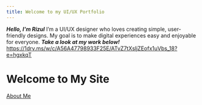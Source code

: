 ```yaml
---
title: Welcome to my UI/UX Portfolio
---
```

***Hello,
I'm Rizul***
I’m a UI/UX designer who loves creating simple, user-friendly designs. 
My goal is to make digital experiences easy and enjoyable for everyone.
***Take a look at my work below!***
https://1drv.ms/w/c/A56A47798933F25E/ATvZ7tXsljZEofx1uVbs_18?e=hgxkqT

# Welcome to My Site
[About Me](hormoniQ.md)
